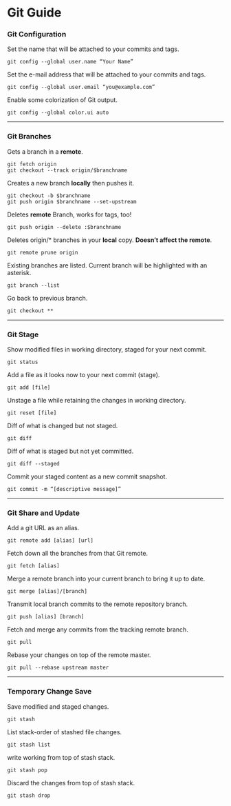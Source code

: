 # Git Guide
### Git Configuration
Set the name that will be attached to your commits and tags.

    git config --global user.name “Your Name”

Set the e-mail address that will be attached to your commits and tags.

    git config --global user.email “you@example.com”

Enable some colorization of Git output.
    
    git config --global color.ui auto
---
### Git Branches
Gets a branch in a **remote**.

    git fetch origin
    git checkout --track origin/$branchname

Creates a new branch **locally** then pushes it.

    git checkout -b $branchname
    git push origin $branchname --set-upstream

Deletes **remote** Branch, works for tags, too!

    git push origin --delete :$branchname

Deletes origin/* branches in your **local** copy. **Doesn’t affect the remote**.

    git remote prune origin

Existing branches are listed. Current branch will be highlighted with an asterisk.

    git branch --list

Go back to previous branch.  
    
    git checkout **

---

### Git Stage

Show modified files in working directory, staged for your next commit.

    git status

Add a file as it looks now to your next commit (stage).

    git add [file]

Unstage a file while retaining the changes in working directory.
    
    git reset [file]

Diff of what is changed but not staged.

    git diff

Diff of what is staged but not yet committed.
    
    git diff --staged

Commit your staged content as a new commit snapshot.
    
    git commit -m “[descriptive message]”

---

### Git Share and Update

Add a git URL as an alias.
    
    git remote add [alias] [url]

Fetch down all the branches from that Git remote.
    
    git fetch [alias]

Merge a remote branch into your current branch to bring it up to date.
    
    git merge [alias]/[branch]

Transmit local branch commits to the remote repository branch.
    
    git push [alias] [branch]

Fetch and merge any commits from the tracking remote branch.
    
    git pull

Rebase your changes on top of the remote master.
    
    git pull --rebase upstream master

---

### Temporary Change Save

Save modified and staged changes.
    
    git stash

List stack-order of stashed file changes.
    
    git stash list

write working from top of stash stack.
    
    git stash pop

Discard the changes from top of stash stack.

    git stash drop